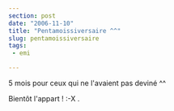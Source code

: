 ```yaml
---
section: post
date: "2006-11-10"
title: "Pentamoissiversaire ^^"
slug: pentamoissiversaire
tags:
 - emi

---
```


5 mois pour ceux qui ne l'avaient pas deviné ^^

Bientôt l'appart ! :-X .
